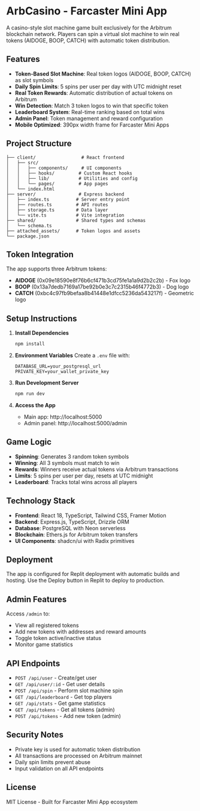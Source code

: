 # ArbCasino - Farcaster Mini App

A casino-style slot machine game built exclusively for the Arbitrum blockchain network. Players can spin a virtual slot machine to win real tokens (AIDOGE, BOOP, CATCH) with automatic token distribution.

## Features

- **Token-Based Slot Machine**: Real token logos (AIDOGE, BOOP, CATCH) as slot symbols
- **Daily Spin Limits**: 5 spins per user per day with UTC midnight reset
- **Real Token Rewards**: Automatic distribution of actual tokens on Arbitrum
- **Win Detection**: Match 3 token logos to win that specific token
- **Leaderboard System**: Real-time ranking based on total wins
- **Admin Panel**: Token management and reward configuration
- **Mobile Optimized**: 390px width frame for Farcaster Mini Apps

## Project Structure

```
├── client/                 # React frontend
│   ├── src/
│   │   ├── components/     # UI components
│   │   ├── hooks/         # Custom React hooks
│   │   ├── lib/           # Utilities and config
│   │   └── pages/         # App pages
│   └── index.html
├── server/                # Express backend
│   ├── index.ts          # Server entry point
│   ├── routes.ts         # API routes
│   ├── storage.ts        # Data layer
│   └── vite.ts           # Vite integration
├── shared/               # Shared types and schemas
│   └── schema.ts
├── attached_assets/      # Token logos and assets
└── package.json
```

## Token Integration

The app supports three Arbitrum tokens:

- **AIDOGE** (0x09e18590e8f76b6cf471b3cd75fe1a1a9d2b2c2b) - Fox logo
- **BOOP** (0x13a7dedb7169a17be92b0e3c7c2315b46f4772b3) - Dog logo  
- **CATCH** (0xbc4c97fb9befaa8b41448e1dfcc5236da543217f) - Geometric logo

## Setup Instructions

1. **Install Dependencies**
   ```bash
   npm install
   ```

2. **Environment Variables**
   Create a `.env` file with:
   ```
   DATABASE_URL=your_postgresql_url
   PRIVATE_KEY=your_wallet_private_key
   ```

3. **Run Development Server**
   ```bash
   npm run dev
   ```

4. **Access the App**
   - Main app: http://localhost:5000
   - Admin panel: http://localhost:5000/admin

## Game Logic

- **Spinning**: Generates 3 random token symbols
- **Winning**: All 3 symbols must match to win
- **Rewards**: Winners receive actual tokens via Arbitrum transactions
- **Limits**: 5 spins per user per day, resets at UTC midnight
- **Leaderboard**: Tracks total wins across all players

## Technology Stack

- **Frontend**: React 18, TypeScript, Tailwind CSS, Framer Motion
- **Backend**: Express.js, TypeScript, Drizzle ORM
- **Database**: PostgreSQL with Neon serverless
- **Blockchain**: Ethers.js for Arbitrum token transfers
- **UI Components**: shadcn/ui with Radix primitives

## Deployment

The app is configured for Replit deployment with automatic builds and hosting. Use the Deploy button in Replit to deploy to production.

## Admin Features

Access `/admin` to:
- View all registered tokens
- Add new tokens with addresses and reward amounts
- Toggle token active/inactive status
- Monitor game statistics

## API Endpoints

- `POST /api/user` - Create/get user
- `GET /api/user/:id` - Get user details
- `POST /api/spin` - Perform slot machine spin
- `GET /api/leaderboard` - Get top players
- `GET /api/stats` - Get game statistics
- `GET /api/tokens` - Get all tokens (admin)
- `POST /api/tokens` - Add new token (admin)

## Security Notes

- Private key is used for automatic token distribution
- All transactions are processed on Arbitrum mainnet
- Daily spin limits prevent abuse
- Input validation on all API endpoints

## License

MIT License - Built for Farcaster Mini App ecosystem